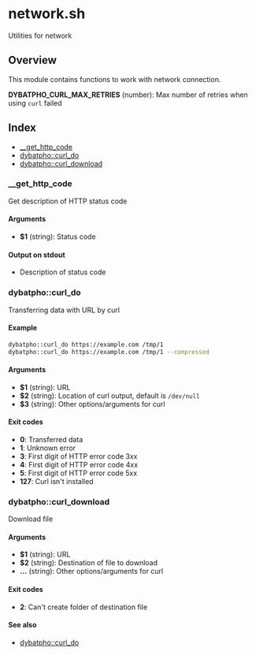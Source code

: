 # network.sh

Utilities for network

## Overview

This module contains functions to work with network connection.

**DYBATPHO_CURL_MAX_RETRIES** (number): Max number of retries when using `curl` failed

## Index

* [__get_http_code](#gethttpcode)
* [dybatpho::curl_do](#dybatphocurldo)
* [dybatpho::curl_download](#dybatphocurldownload)

### __get_http_code

Get description of HTTP status code

#### Arguments

* **$1** (string): Status code

#### Output on stdout

* Description of status code

### dybatpho::curl_do

Transferring data with URL by curl

#### Example

```bash
dybatpho::curl_do https://example.com /tmp/1
dybatpho::curl_do https://example.com /tmp/1 --compressed
```

#### Arguments

* **$1** (string): URL
* **$2** (string): Location of curl output, default is `/dev/null`
* **$3** (string): Other options/arguments for curl

#### Exit codes

* **0**: Transferred data
* **1**: Unknown error
* **3**: First digit of HTTP error code 3xx
* **4**: First digit of HTTP error code 4xx
* **5**: First digit of HTTP error code 5xx
* **127**: Curl isn't installed

### dybatpho::curl_download

Download file

#### Arguments

* **$1** (string): URL
* **$2** (string): Destination of file to download
* **...** (string): Other options/arguments for curl

#### Exit codes

* **2**: Can't create folder of destination file

#### See also

* [dybatpho::curl_do](#dybatphocurldo)


